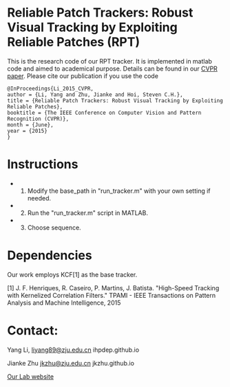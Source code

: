 # Reliable Patch Trackers: Robust Visual Tracking by Exploiting Reliable Patches (RPT)
This is the research code of our RPT tracker. It is implemented in matlab code and aimed to academical purpose. Details can be found in our [CVPR paper](https://github.com/ihpdep/ihpdep.github.io/raw/master/papers/cvpr15_rpt.pdf). Please cite our publication if you use the code

```
@InProceedings{Li_2015_CVPR,
author = {Li, Yang and Zhu, Jianke and Hoi, Steven C.H.},
title = {Reliable Patch Trackers: Robust Visual Tracking by Exploiting Reliable Patches},
booktitle = {The IEEE Conference on Computer Vision and Pattern Recognition (CVPR)},
month = {June},
year = {2015}
}
```

# Instructions
* 1) Modify the base_path in "run_tracker.m" with your own setting if needed.
* 2) Run the "run_tracker.m" script in MATLAB.
* 3) Choose sequence.


# Dependencies
Our work employs KCF[1] as the base tracker.

[1] J. F. Henriques, R. Caseiro, P. Martins, J. Batista. "High-Speed Tracking with Kernelized Correlation Filters." TPAMI - IEEE Transactions on Pattern Analysis and Machine Intelligence, 2015


# Contact:
Yang Li,
liyang89@zju.edu.cn
ihpdep.github.io

Jianke Zhu
jkzhu@zju.edu.cn
jkzhu.github.io

[Our Lab website](http://www.smartvisionlab.org)

